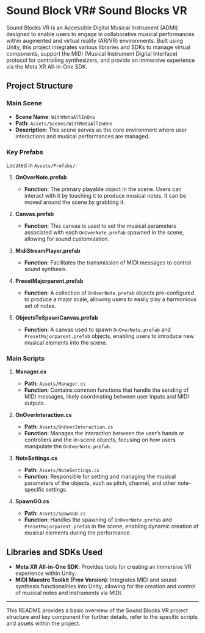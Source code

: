 # Sound Block VR# Sound Blocks VR

Sound Blocks VR is an Accessible Digital Musical Instrument (ADMI) designed to enable users to engage in collaborative musical performances within augmented and virtual reality (AR/VR) environments. Built using Unity, this project integrates various libraries and SDKs to manage virtual components, support the MIDI (Musical Instrument Digital Interface) protocol for controlling synthesizers, and provide an immersive experience via the Meta XR All-in-One SDK.

## Project Structure

### Main Scene

- **Scene Name**: `WithMetaAllInOne`
- **Path**: `Assets/Scenes/WithMetaAllInOne`
- **Description**: This scene serves as the core environment where user interactions and musical performances are managed.

### Key Prefabs

Located in `Assets/Prefabs/`:

1. **OnOverNote.prefab**
   - **Function**: The primary playable object in the scene. Users can interact with it by touching it to produce musical notes. It can be moved around the scene by grabbing it.

2. **Canvas.prefab**
   - **Function**: This canvas is used to set the musical parameters associated with each `OnOverNote.prefab` spawned in the scene, allowing for sound customization.

3. **MidiStreamPlayer.prefab**
   - **Function**: Facilitates the transmission of MIDI messages to control sound synthesis.

4. **PresetMajorparent.prefab**
   - **Function**: A collection of `OnOverNote.prefab` objects pre-configured to produce a major scale, allowing users to easily play a harmonious set of notes.

5. **ObjectsToSpawnCanvas.prefab**
   - **Function**: A canvas used to spawn `OnOverNote.prefab` and `PresetMajorparent.prefab` objects, enabling users to introduce new musical elements into the scene.

### Main Scripts

1. **Manager.cs**
   - **Path**: `Assets/Manager.cs`
   - **Function**: Contains common functions that handle the sending of MIDI messages, likely coordinating between user inputs and MIDI outputs.

2. **OnOverInteraction.cs**
   - **Path**: `Assets/OnOverInteraction.cs`
   - **Function**: Manages the interaction between the user’s hands or controllers and the in-scene objects, focusing on how users manipulate the `OnOverNote.prefab`.

3. **NoteSettings.cs**
   - **Path**: `Assets/NoteSettings.cs`
   - **Function**: Responsible for setting and managing the musical parameters of the objects, such as pitch, channel, and other note-specific settings.

4. **SpawnGO.cs**
   - **Path**: `Assets/SpawnGO.cs`
   - **Function**: Handles the spawning of `OnOverNote.prefab` and `PresetMajorparent.prefab` in the scene, enabling dynamic creation of musical elements during the performance.

## Libraries and SDKs Used

- **Meta XR All-in-One SDK**: Provides tools for creating an immersive VR experience within Unity.
- **MIDI Maestro Toolkit (Free Version)**: Integrates MIDI and sound synthesis functionalities into Unity, allowing for the creation and control of musical notes and instruments via MIDI.


---

This README provides a basic overview of the Sound Blocks VR project structure and key component For further details, refer to the specific scripts and assets within the project.
